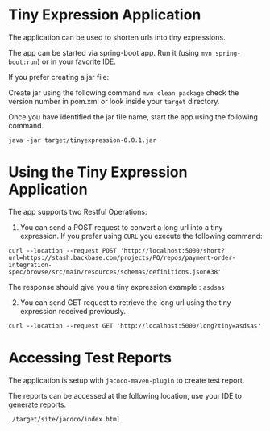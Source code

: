 Tiny Expression Application
============================

The application can be used to shorten urls into tiny expressions.

The app can be started via spring-boot app. Run it (using `mvn spring-boot:run`) or in your favorite IDE.

If you prefer creating a jar file:

Create jar using the following command `mvn clean package` check the version number in pom.xml or look 
inside your `target` directory.

Once you have identified the jar file name, start the app using the following command.
```
java -jar target/tinyexpression-0.0.1.jar
``` 

Using the Tiny Expression Application
=====================================

The app supports two Restful Operations:

1. You can send a POST request to convert a long url into a tiny expression. If you prefer using `CURL` you 
execute the following command:

```
curl --location --request POST 'http://localhost:5000/short?url=https://stash.backbase.com/projects/PO/repos/payment-order-integration-spec/browse/src/main/resources/schemas/definitions.json#38'
``` 

The response should give you a tiny expression example : `asdsas`

2. You can send GET request to retrieve the long url using the tiny expression received previously.

```
curl --location --request GET 'http://localhost:5000/long?tiny=asdsas'
```

Accessing Test Reports
======================

The application is setup with `jacoco-maven-plugin` to create test report.

The reports can be accessed at the following location, use your IDE to generate reports.

```
./target/site/jacoco/index.html
```
